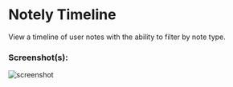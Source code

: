 # Notely Timeline

View a timeline of user notes with the ability to filter by note type.

### Screenshot(s):
![screenshot](/images/screenshot.png)
